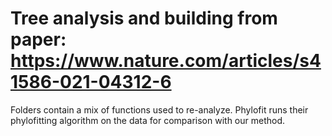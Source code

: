 # Tree analysis and building from paper: https://www.nature.com/articles/s41586-021-04312-6

Folders contain a mix of functions used to re-analyze. Phylofit runs their phylofitting algorithm on the data for comparison with our method.
